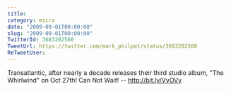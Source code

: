 ```yaml
---
title: 
category: micro
date: "2009-09-01T00:00:00"
slug: "2009-09-01T00:00:00"
TwitterId: 3683202560
TweetUrl: https://twitter.com/mark_philpot/status/3683202560
ReTweetUser: 
---
```


Transatlantic, after nearly a decade releases their third studio album, "The Whirlwind" on Oct 27th! Can Not Wait! -- http://bit.ly/VvOVy